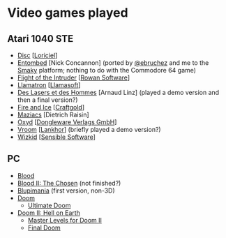 # Video games played

## Atari 1040 STE

* [Disc](http://www.loriciel.net/fiche.php?id=25) [[Loriciel](https://en.wikipedia.org/wiki/Loriciel)]
* [Entombed](https://www.mobygames.com/game/entombed___) [Nick Concannon] (ported by [@ebruchez](https://twitter.com/ebruchez) and me to the [Smaky](https://en.wikipedia.org/wiki/Smaky) platform; nothing to do with the Commodore 64 game)
* [Flight of the Intruder](https://en.wikipedia.org/wiki/Flight_of_the_Intruder_(video_game)) [[Rowan Software](https://en.wikipedia.org/wiki/Rowan_Software)]
* [Llamatron](https://en.wikipedia.org/wiki/Llamatron) [[Llamasoft](https://en.wikipedia.org/wiki/Llamasoft)]
* [Des Lasers et des Hommes](http://christophe.bray.free.fr/informatique/falcon/falcon_jeux1a.htm) [Arnaud Linz] (played a demo version and then a final version?)
* [Fire and Ice](https://en.wikipedia.org/wiki/Fire_and_Ice_%28video_game%29) [[Craftgold](https://en.wikipedia.org/wiki/Graftgold)]
* [Maziacs](https://en.wikipedia.org/wiki/Maziacs) [Dietrich Raisin]
* [Oxyd](https://en.wikipedia.org/wiki/Oxyd) [[Dongleware Verlags GmbH](http://www.dongleware.com/)]
* [Vroom](http://www.giantbomb.com/vroom/3030-11336/) [[Lankhor](https://en.wikipedia.org/wiki/Lankhor)] (briefly played a demo version?)
* [Wizkid](https://en.wikipedia.org/wiki/Wizkid_(video_game)) [[Sensible Software](https://en.wikipedia.org/wiki/Sensible_Software)]

## PC

* [Blood](https://en.wikipedia.org/wiki/Blood_%28video_game%29)
* [Blood II: The Chosen](https://en.wikipedia.org/wiki/Blood_II:_The_Chosen) (not finished?)
* [Blupimania](http://blupi.wikia.com/wiki/Blupimania) (first version, non-3D)
* [Doom](https://en.wikipedia.org/wiki/Doom_(1993_video_game))
  * [Ultimate Doom](https://en.wikipedia.org/wiki/Doom_(1993_video_game)#Expansions_and_ports)
* [Doom II: Hell on Earth](https://en.wikipedia.org/wiki/Doom_II:_Hell_on_Earth)
  * [Master Levels for Doom II](https://en.wikipedia.org/wiki/Doom_II:_Hell_on_Earth#Master_Levels_for_Doom_II)
  * [Final Doom](https://en.wikipedia.org/wiki/Final_Doom)
